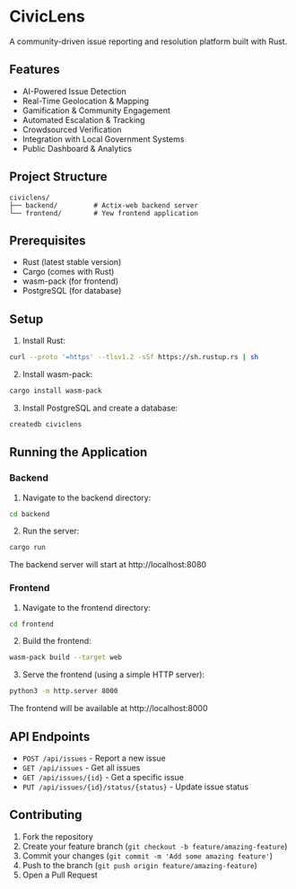 # CivicLens

A community-driven issue reporting and resolution platform built with Rust.

## Features

- AI-Powered Issue Detection
- Real-Time Geolocation & Mapping
- Gamification & Community Engagement
- Automated Escalation & Tracking
- Crowdsourced Verification
- Integration with Local Government Systems
- Public Dashboard & Analytics

## Project Structure

```
civiclens/
├── backend/         # Actix-web backend server
└── frontend/        # Yew frontend application
```

## Prerequisites

- Rust (latest stable version)
- Cargo (comes with Rust)
- wasm-pack (for frontend)
- PostgreSQL (for database)

## Setup

1. Install Rust:
```bash
curl --proto '=https' --tlsv1.2 -sSf https://sh.rustup.rs | sh
```

2. Install wasm-pack:
```bash
cargo install wasm-pack
```

3. Install PostgreSQL and create a database:
```bash
createdb civiclens
```

## Running the Application

### Backend

1. Navigate to the backend directory:
```bash
cd backend
```

2. Run the server:
```bash
cargo run
```

The backend server will start at http://localhost:8080

### Frontend

1. Navigate to the frontend directory:
```bash
cd frontend
```

2. Build the frontend:
```bash
wasm-pack build --target web
```

3. Serve the frontend (using a simple HTTP server):
```bash
python3 -m http.server 8000
```

The frontend will be available at http://localhost:8000

## API Endpoints

- `POST /api/issues` - Report a new issue
- `GET /api/issues` - Get all issues
- `GET /api/issues/{id}` - Get a specific issue
- `PUT /api/issues/{id}/status/{status}` - Update issue status

## Contributing

1. Fork the repository
2. Create your feature branch (`git checkout -b feature/amazing-feature`)
3. Commit your changes (`git commit -m 'Add some amazing feature'`)
4. Push to the branch (`git push origin feature/amazing-feature`)
5. Open a Pull Request

